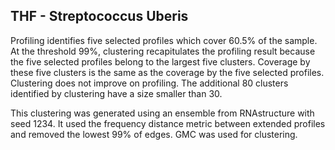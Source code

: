 ## THF - Streptococcus Uberis

Profiling identifies five selected profiles which cover 60.5% of the sample. At 
the threshold 99%, clustering recapitulates the profiling result because the 
five selected profiles belong to the largest five clusters. Coverage by these 
five clusters is the same as the coverage by the five selected profiles. 
Clustering does not improve on profiling. The additional 80 clusters identified 
by clustering have a size smaller than 30.

This clustering was generated using an ensemble from RNAstructure with seed 1234. 
It used the frequency distance metric between extended profiles and removed the 
lowest 99% of edges. GMC was used for clustering.